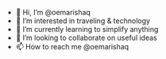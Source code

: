 - 👋 Hi, I’m @oemarishaq
- 👀 I’m interested in traveling & technology
- 🌱 I’m currently learning to simplify anything
- 💞️ I’m looking to collaborate on useful ideas
- 📫 How to reach me @oemarishaq

<!---
oemarishaq/oemarishaq is a ✨ special ✨ repository because its `README.md` (this file) appears on your GitHub profile.
You can click the Preview link to take a look at your changes.
--->

